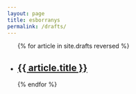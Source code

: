 ```yaml
---
layout: page
title: esborranys
permalink: /drafts/
---
```


<ul class="post-list">
{% for article in site.drafts reversed %}
    <li>
        <h2><a class="poem-title" href="{{ article.url | prepend: site.baseurl }}">{{ article.title }}</a></h2>
        <p class="post-meta"></p>
      </li>
{% endfor %}
</ul>
